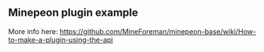 ## Minepeon plugin example

More info here: https://github.com/MineForeman/minepeon-base/wiki/How-to-make-a-plugin-using-the-api
